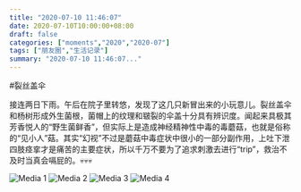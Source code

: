 ```yaml
---
title: "2020-07-10 11:46:07"
date: 2020-07-10T10:00:00+08:00
draft: false
categories: ["moments","2020","2020-07"]
tags: ["朋友圈","生活记录"]
summary: "2020-07-10 11:46:07..."
---
```


#裂丝盖伞

接连两日下雨。午后在院子里转悠，发现了这几只新冒出来的小玩意儿。裂丝盖伞和杨树形成外生菌根，菌帽上的纹理和皲裂的伞盖十分具有辨识度。闻起来具极其芳香悦人的“野生菌鲜香”，但实际上是造成神经精神性中毒的毒蘑菇，也就是俗称的“见小人”菇。其实“幻视”不过是蘑菇中毒症状中很小的一部分副作用，上吐下泄四肢痉挛才是痛苦的主要症状，所以千万不要为了追求刺激去进行“trip”，救治不及时当真会嗝屁的。💀💀💀

![Media 1](/Moments/photos/2020-07-10/202007101146070.jpg)
![Media 2](/Moments/photos/2020-07-10/202007101146071.jpg)
![Media 3](/Moments/photos/2020-07-10/202007101146072.jpg)
![Media 4](/Moments/photos/2020-07-10/202007101146073.jpg)

